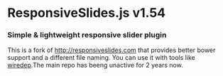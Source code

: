 # ResponsiveSlides.js v1.54
### Simple & lightweight responsive slider plugin


This is a fork of http://responsiveslides.com that provides better bower support and a different file naming.
You can use it with tools like [wiredep](https://github.com/taptapship/wiredep).The main repo has beeng unactive for 2 years now. 
